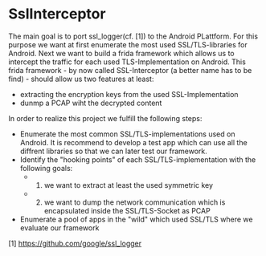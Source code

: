 # SslInterceptor

The main goal is to port ssl_logger(cf. [1]) to the Android PLattform.
For this purpose we want at first enumerate the most used SSL/TLS-libraries for Android. Next we want to build a frida framework which allows us to intercept the traffic for each used TLS-Implementation on Android.
This frida framework - by now called SSL-Interceptor (a better name has to be find) - should allow us two features at least:
- extracting the encryption keys from the used SSL-Implementation
- dunmp a PCAP wiht the decrypted content

In order to realize this project we fulfill the following steps:
- Enumerate the most common SSL/TLS-implementations used on Android. It is recommend to develop a test app which can use all the diffrent libraries so that we can later test our framework.
- Identify the "hooking points" of each SSL/TLS-implementation with the following goals:
    - 1. we want to extract at least the used symmetric key 
    - 2. we want to dump the network communication which is encapsulated inside the SSL/TLS-Socket as PCAP
- Enumerate a pool of apps in the "wild" which used SSL/TLS where we evaluate our framework



[1] https://github.com/google/ssl_logger 